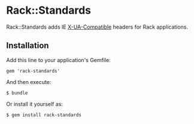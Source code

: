 # Rack::Standards

Rack::Standards adds IE [X-UA-Compatible](http://msdn.microsoft.com/en-us/library/ie/ms533876(v=vs.85).aspx) headers for Rack applications.

## Installation

Add this line to your application's Gemfile:

    gem 'rack-standards'

And then execute:

    $ bundle

Or install it yourself as:

    $ gem install rack-standards